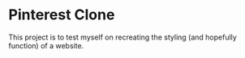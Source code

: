 # Pinterest Clone

This project is to test myself on recreating the styling (and hopefully function) of a website.